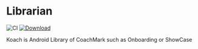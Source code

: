 # Librarian
![CI](https://github.com/MeilCli/Koach/workflows/CI/badge.svg) [ ![Download](https://api.bintray.com/packages/meilcli/koach/koach/images/download.svg) ](https://bintray.com/meilcli/koach/koach/_latestVersion)

Koach is Android Library of CoachMark such as Onboarding or ShowCase